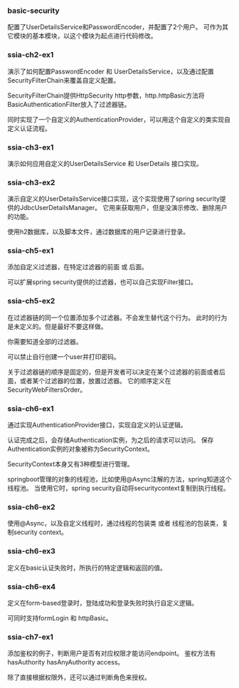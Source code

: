 ### basic-security
配置了UserDetailsService和PasswordEncoder，并配置了2个用户。
可作为其它模块的基本模块，以这个模块为起点进行代码修改。

### ssia-ch2-ex1
演示了如何配置PasswordEncoder 和 UserDetailsService，以及通过配置SecurityFilterChain来覆盖自定义配置。

SecurityFilterChain提供HttpSecurity http参数，http.httpBasic方法将BasicAuthenticationFilter放入了过滤器链。

同时实现了一个自定义的AuthenticationProvider，可以用这个自定义的类实现自定义认证流程。

### ssia-ch3-ex1
演示如何应用自定义的UserDetailsService 和 UserDetails 接口实现。

### ssia-ch3-ex2
演示自定义的UserDetailsService接口实现，这个实现使用了spring security提供的JdbcUserDetailsManager。
它用来获取用户，但是没演示修改、删除用户的功能。

使用h2数据库，以及脚本文件，通过数据库的用户记录进行登录。

### ssia-ch5-ex1
添加自定义过滤器，在特定过滤器的前面 或 后面。

可以扩展spring security提供的过滤器，也可以自己实现Filter接口。

### ssia-ch5-ex2
在过滤器链的同一个位置添加多个过滤器。不会发生替代这个行为。
此时的行为是未定义的。但是最好不要这样做。

你需要知道全部的过滤器。

可以禁止自行创建一个user并打印密码。

关于过滤器链的顺序是固定的，但是开发者可以决定在某个过滤器的前面或者后面，或者某个过滤器的位置，放置过滤器。
它的顺序定义在SecurityWebFiltersOrder。

### ssia-ch6-ex1
通过实现AuthenticationProvider接口，实现自定义的认证逻辑。

认证完成之后，会存储Authentication实例，为之后的请求可以访问。
保存Authentication实例的对象被称为SecurityContext。

SecurityContext本身又有3种模型进行管理。

springboot管理的对象的线程池，比如使用@Async注解的方法，spring知道这个线程池。
当使用它时，spring security自动将securitycontext复制到执行线程。

### ssia-ch6-ex2
使用@Async，以及自定义线程时，通过线程的包装类 或者 线程池的包装类，复制security context。

### ssia-ch6-ex3
定义在basic认证失败时，所执行的特定逻辑和返回的值。

### ssia-ch6-ex4
定义在form-based登录时，登陆成功和登录失败时执行自定义逻辑。

可同时支持formLogin 和 httpBasic。

### ssia-ch7-ex1
添加鉴权的例子，判断用户是否有对应权限才能访问endpoint。
鉴权方法有hasAuthority hasAnyAuthority access。

除了直接根据权限外，还可以通过判断角色来授权。

